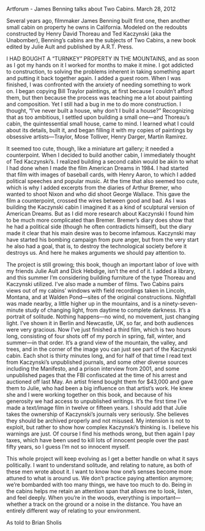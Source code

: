 Artforum - James Benning talks about Two Cabins. March 28, 2012

Several years ago, filmmaker James Benning built first one, then another small cabin on property he owns in California. Modeled on the redoubts constructed by Henry David Thoreau and Ted Kaczynski (aka the Unabomber), Benning’s cabins are the subjects of Two Cabins, a new book edited by Julie Ault and published by A.R.T. Press.

I HAD BOUGHT A “TURNKEY” PROPERTY IN THE MOUNTAINS, and as soon as I got my hands on it I worked for months to make it mine. I got addicted to construction, to solving the problems inherent in taking something apart and putting it back together again. I added a guest room. When I was finished, I was confronted with the anxiety of needing something to work on. I began copying Bill Traylor paintings, at first because I couldn’t afford them, but then because the process was teaching me a lot about painting and composition. Yet I still had a bug in me to do more construction. I thought, “I’ve never built a house, why don’t I build a house?” Recognizing that as too ambitious, I settled upon building a small one—and Thoreau’s cabin, the quintessential small house, came to mind. I learned what I could about its details, built it, and began filling it with my copies of paintings by obsessive artists—Traylor, Mose Tolliver, Henry Darger, Martín Ramírez.

It seemed too cute, though, like a miniature art gallery; it needed a counterpoint. When I decided to build another cabin, I immediately thought of Ted Kaczynski’s. I realized building a second cabin would be akin to what I had done when I made the film American Dreams in 1984. I had started that film with images of baseball cards, with Henry Aaron, to which I added political speeches and popular music. At the time that also seemed too cute, which is why I added excerpts from the diaries of Arthur Bremer, who wanted to shoot Nixon and who did shoot George Wallace. This gave the film a counterpoint, crossed the wires between good and bad. As I was building the Kaczynski cabin I imagined it as a kind of sculptural version of American Dreams. But as I did more research about Kaczynski I found him to be much more complicated than Bremer. Bremer’s diary does show that he had a political side (though he often contradicts himself), but the diary made it clear that his main desire was to become infamous. Kaczynski may have started his bombing campaign from pure anger, but from the very start he also had a goal, that is, to destroy the technological society before it destroys us. And here he makes arguments we should pay attention to.

The project is still growing; this book, though an important labor of love with my friends Julie Ault and Dick Hebdige, isn’t the end of it. I added a library, and this summer I’m considering building furniture of the type Thoreau and Kaczynski utilized. I’ve also made a number of films. Two Cabins pairs views out of my cabins’ windows with field recordings taken in Lincoln, Montana, and at Walden Pond—sites of the original constructions. Nightfall was made nearby, a little higher up in the mountains, and is a ninety-seven-minute study of changing light, from daytime to complete darkness. It’s a portrait of solitude. Nothing happens—no wind, no movement, just changing light. I’ve shown it in Berlin and Newcastle, UK, so far, and both audiences were very gracious. Now I’ve just finished a third film, which is two hours long, consisting of four shots off of my porch in spring, fall, winter, and summer—in that order. It’s a grand view of the mountain, the valley, and trees, and in the corner of the image you can just see part of the Kaczynski cabin. Each shot is thirty minutes long, and for half of that time I read text from Kaczynski’s unpublished journals, and some other diverse sources including the Manifesto, and a prison interview from 2001, and some unpublished pages that the FBI confiscated at the time of his arrest and auctioned off last May. An artist friend bought them for $43,000 and gave them to Julie, who had been a big influence on that artist’s work. He knew she and I were working together on this book, and because of his generosity we had access to unpublished writings. It’s the first time I’ve made a text/image film in twelve or fifteen years. I should add that Julie takes the ownership of Kaczynski’s journals very seriously. She believes they should be archived properly and not misused. My intension is not to exploit, but rather to show how complex Kaczynski’s thinking is. I believe his warnings are just. Of course I find his methods wrong, but then again I pay taxes, which have been used to kill lots of innocent people over the past fifty years, so I guess I’m not so innocent myself.

This whole project will keep evolving as I get a better handle on what it says politically. I want to understand solitude, and relating to nature, as both of these men wrote about it. I want to know how one’s senses become more attuned to what is around us. We don’t practice paying attention anymore; we’re bombarded with too many things, we have too much to do. Being in the cabins helps me retain an attention span that allows me to look, listen, and feel deeply. When you’re in the woods, everything is important—whether a track on the ground or a noise in the distance. You have an entirely different way of relating to your environment.

As told to Brian Sholis
